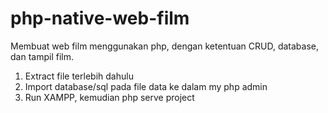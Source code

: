 # php-native-web-film
Membuat web film menggunakan php, dengan ketentuan CRUD, database, dan tampil film.
1. Extract file terlebih dahulu
2. Import database/sql pada file data ke dalam my php admin
3. Run XAMPP, kemudian php serve project
